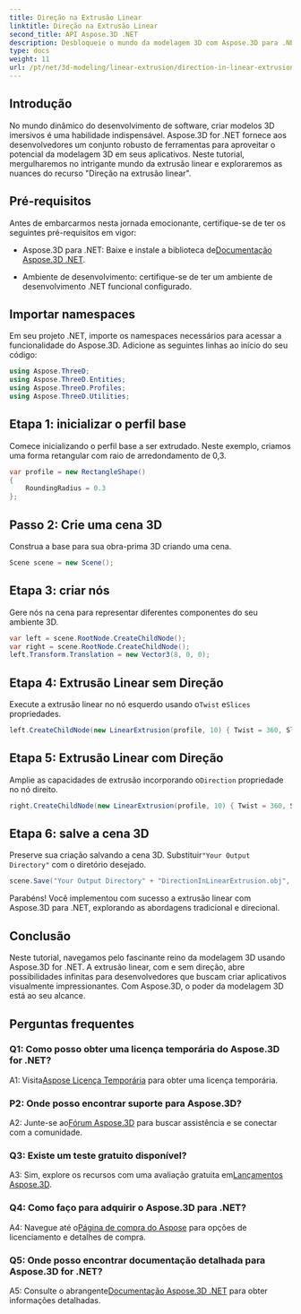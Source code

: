 ```yaml
---
title: Direção na Extrusão Linear
linktitle: Direção na Extrusão Linear
second_title: API Aspose.3D .NET
description: Desbloqueie o mundo da modelagem 3D com Aspose.3D para .NET. Aprenda a direção da extrusão linear, aumente a criatividade e crie aplicações envolventes sem esforço.
type: docs
weight: 11
url: /pt/net/3d-modeling/linear-extrusion/direction-in-linear-extrusion/
---
```

## Introdução

No mundo dinâmico do desenvolvimento de software, criar modelos 3D imersivos é uma habilidade indispensável. Aspose.3D for .NET fornece aos desenvolvedores um conjunto robusto de ferramentas para aproveitar o potencial da modelagem 3D em seus aplicativos. Neste tutorial, mergulharemos no intrigante mundo da extrusão linear e exploraremos as nuances do recurso "Direção na extrusão linear".

## Pré-requisitos

Antes de embarcarmos nesta jornada emocionante, certifique-se de ter os seguintes pré-requisitos em vigor:

-  Aspose.3D para .NET: Baixe e instale a biblioteca de[Documentação Aspose.3D .NET](https://reference.aspose.com/3d/net/).

- Ambiente de desenvolvimento: certifique-se de ter um ambiente de desenvolvimento .NET funcional configurado.

## Importar namespaces

Em seu projeto .NET, importe os namespaces necessários para acessar a funcionalidade do Aspose.3D. Adicione as seguintes linhas ao início do seu código:

```csharp
using Aspose.ThreeD;
using Aspose.ThreeD.Entities;
using Aspose.ThreeD.Profiles;
using Aspose.ThreeD.Utilities;
```

## Etapa 1: inicializar o perfil base

Comece inicializando o perfil base a ser extrudado. Neste exemplo, criamos uma forma retangular com raio de arredondamento de 0,3.

```csharp
var profile = new RectangleShape()
{
    RoundingRadius = 0.3
};
```

## Passo 2: Crie uma cena 3D

Construa a base para sua obra-prima 3D criando uma cena.

```csharp
Scene scene = new Scene();
```

## Etapa 3: criar nós

Gere nós na cena para representar diferentes componentes do seu ambiente 3D.

```csharp
var left = scene.RootNode.CreateChildNode();
var right = scene.RootNode.CreateChildNode();
left.Transform.Translation = new Vector3(8, 0, 0);
```

## Etapa 4: Extrusão Linear sem Direção

 Execute a extrusão linear no nó esquerdo usando o`Twist` e`Slices` propriedades.

```csharp
left.CreateChildNode(new LinearExtrusion(profile, 10) { Twist = 360, Slices = 100 });
```

## Etapa 5: Extrusão Linear com Direção

 Amplie as capacidades de extrusão incorporando o`Direction` propriedade no nó direito.

```csharp
right.CreateChildNode(new LinearExtrusion(profile, 10) { Twist = 360, Slices = 100, Direction = new Vector3(0.3, 0.2, 1) });
```

## Etapa 6: salve a cena 3D

 Preserve sua criação salvando a cena 3D. Substituir`"Your Output Directory"` com o diretório desejado.

```csharp
scene.Save("Your Output Directory" + "DirectionInLinearExtrusion.obj", FileFormat.WavefrontOBJ);
```

Parabéns! Você implementou com sucesso a extrusão linear com Aspose.3D para .NET, explorando as abordagens tradicional e direcional.

## Conclusão

Neste tutorial, navegamos pelo fascinante reino da modelagem 3D usando Aspose.3D for .NET. A extrusão linear, com e sem direção, abre possibilidades infinitas para desenvolvedores que buscam criar aplicativos visualmente impressionantes. Com Aspose.3D, o poder da modelagem 3D está ao seu alcance.

## Perguntas frequentes

### Q1: Como posso obter uma licença temporária do Aspose.3D for .NET?

 A1: Visita[Aspose Licença Temporária](https://purchase.aspose.com/temporary-license/) para obter uma licença temporária.

### P2: Onde posso encontrar suporte para Aspose.3D?

 A2: Junte-se ao[Fórum Aspose.3D](https://forum.aspose.com/c/3d/18) para buscar assistência e se conectar com a comunidade.

### Q3: Existe um teste gratuito disponível?

 A3: Sim, explore os recursos com uma avaliação gratuita em[Lançamentos Aspose.3D](https://releases.aspose.com/).

### Q4: Como faço para adquirir o Aspose.3D para .NET?

 A4: Navegue até o[Página de compra do Aspose](https://purchase.aspose.com/buy) para opções de licenciamento e detalhes de compra.

### Q5: Onde posso encontrar documentação detalhada para Aspose.3D for .NET?

 A5: Consulte o abrangente[Documentação Aspose.3D .NET](https://reference.aspose.com/3d/net/) para obter informações detalhadas.